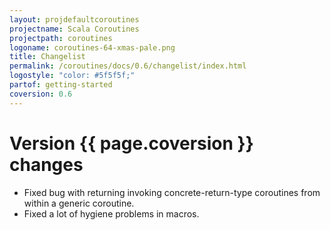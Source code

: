 ```yaml
---
layout: projdefaultcoroutines
projectname: Scala Coroutines
projectpath: coroutines
logoname: coroutines-64-xmas-pale.png
title: Changelist
permalink: /coroutines/docs/0.6/changelist/index.html
logostyle: "color: #5f5f5f;"
partof: getting-started
coversion: 0.6
---
```



# Version {{ page.coversion }} changes

- Fixed bug with returning invoking concrete-return-type coroutines from within a
  generic coroutine.
- Fixed a lot of hygiene problems in macros.
